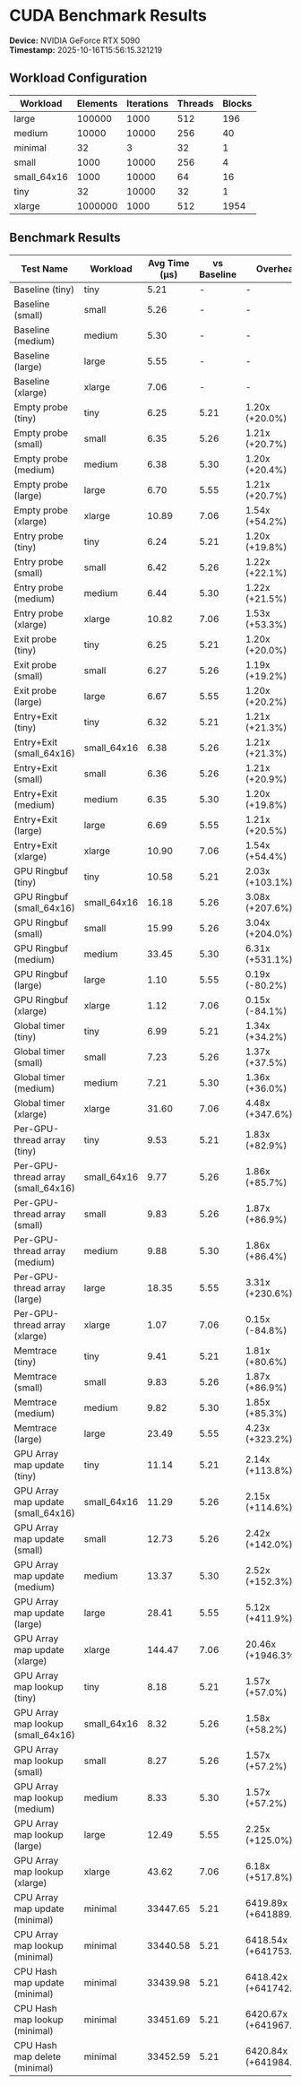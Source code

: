 
# CUDA Benchmark Results

**Device:** NVIDIA GeForce RTX 5090  
**Timestamp:** 2025-10-16T15:56:15.321219  

## Workload Configuration

| Workload | Elements | Iterations | Threads | Blocks |
|----------|----------|------------|---------|--------|
| large | 100000 | 1000 | 512 | 196 |
| medium | 10000 | 10000 | 256 | 40 |
| minimal | 32 | 3 | 32 | 1 |
| small | 1000 | 10000 | 256 | 4 |
| small_64x16 | 1000 | 10000 | 64 | 16 |
| tiny | 32 | 10000 | 32 | 1 |
| xlarge | 1000000 | 1000 | 512 | 1954 |

## Benchmark Results

| Test Name | Workload | Avg Time (μs) | vs Baseline | Overhead |
|-----------|----------|---------------|-------------|----------|
| Baseline (tiny) | tiny | 5.21 | - | - |
| Baseline (small) | small | 5.26 | - | - |
| Baseline (medium) | medium | 5.30 | - | - |
| Baseline (large) | large | 5.55 | - | - |
| Baseline (xlarge) | xlarge | 7.06 | - | - |
| Empty probe (tiny) | tiny | 6.25 | 5.21 | 1.20x (+20.0%) |
| Empty probe (small) | small | 6.35 | 5.26 | 1.21x (+20.7%) |
| Empty probe (medium) | medium | 6.38 | 5.30 | 1.20x (+20.4%) |
| Empty probe (large) | large | 6.70 | 5.55 | 1.21x (+20.7%) |
| Empty probe (xlarge) | xlarge | 10.89 | 7.06 | 1.54x (+54.2%) |
| Entry probe (tiny) | tiny | 6.24 | 5.21 | 1.20x (+19.8%) |
| Entry probe (small) | small | 6.42 | 5.26 | 1.22x (+22.1%) |
| Entry probe (medium) | medium | 6.44 | 5.30 | 1.22x (+21.5%) |
| Entry probe (xlarge) | xlarge | 10.82 | 7.06 | 1.53x (+53.3%) |
| Exit probe (tiny) | tiny | 6.25 | 5.21 | 1.20x (+20.0%) |
| Exit probe (small) | small | 6.27 | 5.26 | 1.19x (+19.2%) |
| Exit probe (large) | large | 6.67 | 5.55 | 1.20x (+20.2%) |
| Entry+Exit (tiny) | tiny | 6.32 | 5.21 | 1.21x (+21.3%) |
| Entry+Exit (small_64x16) | small_64x16 | 6.38 | 5.26 | 1.21x (+21.3%) |
| Entry+Exit (small) | small | 6.36 | 5.26 | 1.21x (+20.9%) |
| Entry+Exit (medium) | medium | 6.35 | 5.30 | 1.20x (+19.8%) |
| Entry+Exit (large) | large | 6.69 | 5.55 | 1.21x (+20.5%) |
| Entry+Exit (xlarge) | xlarge | 10.90 | 7.06 | 1.54x (+54.4%) |
| GPU Ringbuf (tiny) | tiny | 10.58 | 5.21 | 2.03x (+103.1%) |
| GPU Ringbuf (small_64x16) | small_64x16 | 16.18 | 5.26 | 3.08x (+207.6%) |
| GPU Ringbuf (small) | small | 15.99 | 5.26 | 3.04x (+204.0%) |
| GPU Ringbuf (medium) | medium | 33.45 | 5.30 | 6.31x (+531.1%) |
| GPU Ringbuf (large) | large | 1.10 | 5.55 | 0.19x (-80.2%) |
| GPU Ringbuf (xlarge) | xlarge | 1.12 | 7.06 | 0.15x (-84.1%) |
| Global timer (tiny) | tiny | 6.99 | 5.21 | 1.34x (+34.2%) |
| Global timer (small) | small | 7.23 | 5.26 | 1.37x (+37.5%) |
| Global timer (medium) | medium | 7.21 | 5.30 | 1.36x (+36.0%) |
| Global timer (xlarge) | xlarge | 31.60 | 7.06 | 4.48x (+347.6%) |
| Per-GPU-thread array (tiny) | tiny | 9.53 | 5.21 | 1.83x (+82.9%) |
| Per-GPU-thread array (small_64x16) | small_64x16 | 9.77 | 5.26 | 1.86x (+85.7%) |
| Per-GPU-thread array (small) | small | 9.83 | 5.26 | 1.87x (+86.9%) |
| Per-GPU-thread array (medium) | medium | 9.88 | 5.30 | 1.86x (+86.4%) |
| Per-GPU-thread array (large) | large | 18.35 | 5.55 | 3.31x (+230.6%) |
| Per-GPU-thread array (xlarge) | xlarge | 1.07 | 7.06 | 0.15x (-84.8%) |
| Memtrace (tiny) | tiny | 9.41 | 5.21 | 1.81x (+80.6%) |
| Memtrace (small) | small | 9.83 | 5.26 | 1.87x (+86.9%) |
| Memtrace (medium) | medium | 9.82 | 5.30 | 1.85x (+85.3%) |
| Memtrace (large) | large | 23.49 | 5.55 | 4.23x (+323.2%) |
| GPU Array map update (tiny) | tiny | 11.14 | 5.21 | 2.14x (+113.8%) |
| GPU Array map update (small_64x16) | small_64x16 | 11.29 | 5.26 | 2.15x (+114.6%) |
| GPU Array map update (small) | small | 12.73 | 5.26 | 2.42x (+142.0%) |
| GPU Array map update (medium) | medium | 13.37 | 5.30 | 2.52x (+152.3%) |
| GPU Array map update (large) | large | 28.41 | 5.55 | 5.12x (+411.9%) |
| GPU Array map update (xlarge) | xlarge | 144.47 | 7.06 | 20.46x (+1946.3%) |
| GPU Array map lookup (tiny) | tiny | 8.18 | 5.21 | 1.57x (+57.0%) |
| GPU Array map lookup (small_64x16) | small_64x16 | 8.32 | 5.26 | 1.58x (+58.2%) |
| GPU Array map lookup (small) | small | 8.27 | 5.26 | 1.57x (+57.2%) |
| GPU Array map lookup (medium) | medium | 8.33 | 5.30 | 1.57x (+57.2%) |
| GPU Array map lookup (large) | large | 12.49 | 5.55 | 2.25x (+125.0%) |
| GPU Array map lookup (xlarge) | xlarge | 43.62 | 7.06 | 6.18x (+517.8%) |
| CPU Array map update (minimal) | minimal | 33447.65 | 5.21 | 6419.89x (+641889.4%) |
| CPU Array map lookup (minimal) | minimal | 33440.58 | 5.21 | 6418.54x (+641753.7%) |
| CPU Hash map update (minimal) | minimal | 33439.98 | 5.21 | 6418.42x (+641742.2%) |
| CPU Hash map lookup (minimal) | minimal | 33451.69 | 5.21 | 6420.67x (+641967.0%) |
| CPU Hash map delete (minimal) | minimal | 33452.59 | 5.21 | 6420.84x (+641984.3%) |

